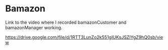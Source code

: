 # Bamazon

Link to the video where I recorded bamazonCustomer and bamazonManager working.

https://drive.google.com/file/d/1RTT3LunZo2k551gIUKsJSZlYgZ9hQ0sb/view